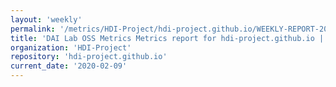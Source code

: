 ```yaml
---
layout: 'weekly'
permalink: '/metrics/HDI-Project/hdi-project.github.io/WEEKLY-REPORT-2020-02-09'
title: 'DAI Lab OSS Metrics Metrics report for hdi-project.github.io | WEEKLY-REPORT-2020-02-09'
organization: 'HDI-Project'
repository: 'hdi-project.github.io'
current_date: '2020-02-09'
---
```

